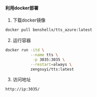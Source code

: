 #### 利用docker部署

1. 下载docker镜像

```bash
docker pull benshellx/tts_azure:latest
```

2. 运行容器

```bash
docker run -itd \
           --name tts \
            -p 3035:3035 \
           --restart=always \
           zengsuyi/tts:latest
```

3. 访问地址

```bash
http://ip:3035/
```
